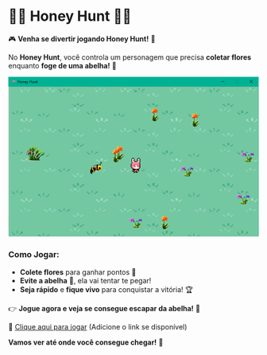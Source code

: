 # 🐝🌸 Honey Hunt 🌸🐝

🎮 **Venha se divertir jogando Honey Hunt!** 🌼

No **Honey Hunt**, você controla um personagem que precisa **coletar flores** enquanto **foge de uma abelha!** 🐝

![Honey Hunt Screenshot](images/screen.png)

### Como Jogar:
- **Colete flores** para ganhar pontos 🌸
- **Evite a abelha** 🐝, ela vai tentar te pegar!
- **Seja rápido** e **fique vivo** para conquistar a vitória! 🏆

👉 **Jogue agora e veja se consegue escapar da abelha!** 🎉

🔗 [Clique aqui para jogar](#) (Adicione o link se disponível)



**Vamos ver até onde você consegue chegar!** 🚀

